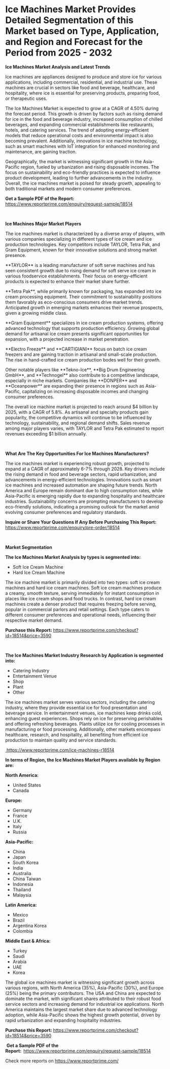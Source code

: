 <p><h1>Ice Machines Market Provides Detailed Segmentation of this Market based on Type, Application, and Region and Forecast for the Period from 2025 - 2032</h1></p><p><strong>Ice Machines Market Analysis and Latest Trends</strong></p>
<p><p>Ice machines are appliances designed to produce and store ice for various applications, including commercial, residential, and industrial use. These machines are crucial in sectors like food and beverage, healthcare, and hospitality, where ice is essential for preserving products, preparing food, or therapeutic uses.</p><p>The Ice Machines Market is expected to grow at a CAGR of 4.50% during the forecast period. This growth is driven by factors such as rising demand for ice in the food and beverage industry, increased consumption of chilled beverages, and expanding commercial establishments like restaurants, hotels, and catering services. The trend of adopting energy-efficient models that reduce operational costs and environmental impact is also becoming prevalent. Additionally, innovations in ice machine technology, such as smart machines with IoT integration for enhanced monitoring and maintenance, are gaining traction.</p><p>Geographically, the market is witnessing significant growth in the Asia-Pacific region, fueled by urbanization and rising disposable incomes. The focus on sustainability and eco-friendly practices is expected to influence product development, leading to further advancements in the industry. Overall, the ice machines market is poised for steady growth, appealing to both traditional markets and modern consumer preferences.</p></p>
<p><strong>Get a Sample PDF of the Report:&nbsp;</strong> <a href="https://www.reportprime.com/enquiry/request-sample/18514?utm_campaign=3574&utm_medium=2&utm_source=Github&utm_content=ia&utm_term=19032025&utm_id=ice-machines">https://www.reportprime.com/enquiry/request-sample/18514</a></p>
<p>&nbsp;</p>
<p><strong>Ice Machines Major Market Players</strong></p>
<p><p>The ice machines market is characterized by a diverse array of players, with various companies specializing in different types of ice cream and ice production technologies. Key competitors include TAYLOR, Tetra Pak, and Gram Equipment, known for their innovative solutions and strong market presence.</p><p>**TAYLOR** is a leading manufacturer of soft serve machines and has seen consistent growth due to rising demand for soft serve ice cream in various foodservice establishments. Their focus on energy-efficient products is expected to enhance their market share further.</p><p>**Tetra Pak**, while primarily known for packaging, has expanded into ice cream processing equipment. Their commitment to sustainability positions them favorably as eco-conscious consumers drive market trends. Anticipated growth in emerging markets enhances their revenue prospects, given a growing middle class.</p><p>**Gram Equipment** specializes in ice cream production systems, offering advanced technology that supports production efficiency. Growing global demand for artisanal ice cream presents significant opportunities for expansion, with a projected increase in market penetration.</p><p>**Electro Freeze** and **CARTIGIANI** focus on batch ice cream freezers and are gaining traction in artisanal and small-scale production. The rise in hand-crafted ice cream production bodes well for their growth.</p><p>Other notable players like **Tekno-Ice**, **Big Drum Engineering GmbH**, and **Technogel** also contribute to a competitive landscape, especially in niche markets. Companies like **DONPER** and **Oceanpower** are expanding their presence in regions such as Asia-Pacific, capitalizing on increasing disposable incomes and changing consumer preferences.</p><p>The overall ice machine market is projected to reach around $4 billion by 2025, with a CAGR of 5.8%. As artisanal and specialty products gain popularity, the competitive dynamics will continue to be influenced by technology, sustainability, and regional demand shifts. Sales revenue among major players varies, with TAYLOR and Tetra Pak estimated to report revenues exceeding $1 billion annually.</p></p>
<p>&nbsp;</p>
<p><strong>What Are The Key Opportunities For Ice Machines Manufacturers?</strong></p>
<p><p>The ice machines market is experiencing robust growth, projected to expand at a CAGR of approximately 6-7% through 2028. Key drivers include the rising demand in food and beverage sectors, rapid urbanization, and advancements in energy-efficient technologies. Innovations such as smart ice machines and increased automation are shaping future trends. North America and Europe remain dominant due to high consumption rates, while Asia-Pacific is emerging rapidly due to expanding hospitality and healthcare industries. Sustainability concerns are prompting manufacturers to develop eco-friendly solutions, indicating a promising outlook for the market amid evolving consumer preferences and regulatory standards.</p></p>
<p><strong>Inquire or Share Your Questions If Any Before Purchasing This Report:</strong> <a href="https://www.reportprime.com/enquiry/pre-order/18514?utm_campaign=3574&utm_medium=2&utm_source=Github&utm_content=ia&utm_term=19032025&utm_id=ice-machines">https://www.reportprime.com/enquiry/pre-order/18514</a></p>
<p>&nbsp;</p>
<p><strong>Market Segmentation</strong></p>
<p><strong>The Ice Machines Market Analysis by types is segmented into:</strong></p>
<p><ul><li>Soft Ice Cream Machine</li><li>Hard Ice Cream Machine</li></ul></p>
<p><p>The ice machine market is primarily divided into two types: soft ice cream machines and hard ice cream machines. Soft ice cream machines produce a creamy, smooth texture, serving immediately for instant consumption in places like ice cream shops and food trucks. In contrast, hard ice cream machines create a denser product that requires freezing before serving, popular in commercial parlors and retail settings. Each type caters to different consumer preferences and operational needs, influencing their respective market demand.</p></p>
<p><strong>Purchase this Report:&nbsp;</strong><a href="https://www.reportprime.com/checkout?id=18514&price=3590&utm_campaign=3574&utm_medium=2&utm_source=Github&utm_content=ia&utm_term=19032025&utm_id=ice-machines">https://www.reportprime.com/checkout?id=18514&price=3590</a></p>
<p>&nbsp;</p>
<p><strong>The Ice Machines Market Industry Research by Application is segmented into:</strong></p>
<p><ul><li>Catering Industry</li><li>Entertainment Venue</li><li>Shop</li><li>Plant</li><li>Other</li></ul></p>
<p><p>The ice machines market serves various sectors, including the catering industry, where they provide essential ice for food presentation and beverage service. In entertainment venues, ice machines keep drinks cold, enhancing guest experiences. Shops rely on ice for preserving perishables and offering refreshing beverages. Plants utilize ice for cooling processes in manufacturing or food processing. Additionally, other markets encompass healthcare, research, and hospitality, all benefiting from efficient ice production to maintain quality and service standards.</p></p>
<p><a href="https://www.reportprime.com/ice-machines-r18514?utm_campaign=3574&utm_medium=2&utm_source=Github&utm_content=ia&utm_term=19032025&utm_id=ice-machines">&nbsp;https://www.reportprime.com/ice-machines-r18514</a></p>
<p><strong>In terms of Region, the Ice Machines Market Players available by Region are:</strong></p>
<p>
    <p> <strong> North America: </strong>
        <ul>
            <li>United States</li>
            <li>Canada</li>
        </ul>
        </p> 
    <p> <strong> Europe: </strong>
        <ul>
            <li>Germany</li>
            <li>France</li>
            <li>U.K.</li>
            <li>Italy</li>
            <li>Russia</li>
        </ul>
        </p> 
    <p> <strong> Asia-Pacific: </strong>
        <ul>
            <li>China</li>
            <li>Japan</li>
            <li>South Korea</li>
            <li>India</li>
            <li>Australia</li>
            <li>China Taiwan</li>
            <li>Indonesia</li>
            <li>Thailand</li>
            <li>Malaysia</li>
        </ul>
        </p> 
    <p> <strong> Latin America: </strong>
        <ul>
            <li>Mexico</li>
            <li>Brazil</li>
            <li>Argentina Korea</li>
            <li>Colombia</li>
        </ul>
        </p> 
    <p> <strong> Middle East & Africa: </strong>
        <ul>
            <li>Turkey</li>
            <li>Saudi</li>
            <li>Arabia</li>
            <li>UAE</li>
            <li>Korea</li>
        </ul>
    </p>
    </p>
<p><p>The global ice machines market is witnessing significant growth across various regions, with North America (35%), Asia-Pacific (30%), and Europe (25%) being the primary contributors. The USA and China are expected to dominate the market, with significant shares attributed to their robust food service sectors and increasing demand for industrial ice applications. North America maintains the largest market share due to advanced technology adoption, while Asia-Pacific shows the highest growth potential, driven by rapid urbanization and expanding hospitality industries.</p></p>
<p><strong>Purchase this Report: </strong><a href="https://www.reportprime.com/checkout?id=18514&price=3590&utm_campaign=3574&utm_medium=2&utm_source=Github&utm_content=ia&utm_term=19032025&utm_id=ice-machines">https://www.reportprime.com/checkout?id=18514&price=3590</a></p>
<p>&nbsp;<strong>Get a Sample PDF of the Report:&nbsp;&nbsp;</strong><a href="https://www.reportprime.com/enquiry/request-sample/18514?utm_campaign=3574&utm_medium=2&utm_source=Github&utm_content=ia&utm_term=19032025&utm_id=ice-machines">https://www.reportprime.com/enquiry/request-sample/18514</a></p>
<p><strong></strong></p>
<p>Check more reports on <a href="https://www.reportprime.com/?utm_campaign=3574&utm_medium=2&utm_source=Github&utm_content=ia&utm_term=19032025&utm_id=ice-machines">https://www.reportprime.com/</a></p>
